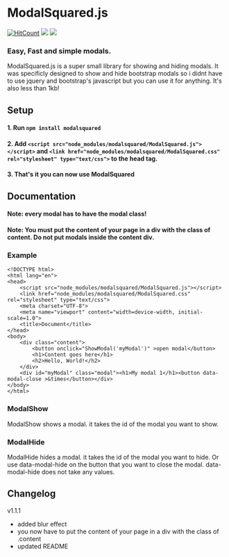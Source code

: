 # ModalSquared.js
[![HitCount](http://hits.dwyl.com/maxall4/ModalSquaredjs.svg)](http://hits.dwyl.com/maxall4/ModalSquaredjs)
![](https://img.shields.io/npm/dw/modalsquared)
![](portfolio.gif)
### Easy, Fast and simple modals.
ModalSquared.js is a super small library for showing and hiding modals. It was specificly designed to show and hide bootstrap modals so i didnt have to use jquery and bootstrap's javascript but you can use it for anything. It's also less than 1kb!
## Setup
#### 1. Run ```npm install modalsquared```
#### 2. Add ```<script src="node_modules/modalsquared/ModalSquared.js"></script>``` and ```<link href="node_modules/modalsquared/ModalSquared.css" rel="stylesheet" type="text/css">``` to the head tag.
#### 3. That's it you can now use ModalSquared
## Documentation
#### Note: every modal has to have the modal class!
#### Note: You must put the content of your page in a div with the class of content. Do not put modals inside the content div.
### Example
```
<!DOCTYPE html>
<html lang="en">
<head>
    <script src="node_modules/modalsquared/ModalSquared.js"></script>
    <link href="node_modules/modalsquared/ModalSquared.css" rel="stylesheet" type="text/css">
    <meta charset="UTF-8">
    <meta name="viewport" content="width=device-width, initial-scale=1.0">
    <title>Document</title>
</head>
<body>
    <div class="content">
        <button onclick="ShowModal('myModal')" >open modal</button>
        <h1>Content goes here</h1>
        <h2>Hello, World!</h2>
    </div>
    <div id="myModal" class="modal"><h1>My modal 1</h1><button data-modal-close >&times</button></div>
</body>
</html>
```

### ModalShow
ModalShow shows a modal. it takes the id of the modal you want to show.
### ModalHide
ModalHide hides a modal. it takes the id of the modal you want to hide. Or use data-modal-hide on the button that you want to close the modal. data-modal-hide does not take any values.
## Changelog
v1.1.1
+ added blur effect
+ you now have to put the content of your page in a div with the class of .content
+ updated README
